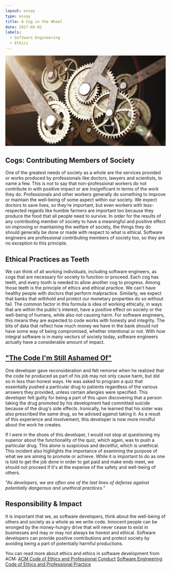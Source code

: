 ```yaml
---
layout: essay
type: essay
title: A Cog in the Wheel
date: 2017-05-02
labels:
  - Software Engineering
  - Ethics
---
```




<img class="ui bigger centered image" src="../images/cogs.jpg">


## Cogs: Contributing Members of Society

One of the greatest needs of society as a whole are the services provided or works produced by professionals like doctors, lawyers and scientists, to name a few.  This is not to say that non-professional workers do not contribute in with positive impact or are insignificant in terms of the work they do.  Professionals and other workers generally do something to improve or maintain the well-being of some aspect within our society.  We expect doctors to save lives, so they’re important, but even workers with less-respected regards like humble farmers are important too because they produce the food that all people need to survive.  In order for the results of any contributing member of society to have a meaningful and positive effect on improving or maintaining the welfare of society, the things they do should generally be done or made with respect to what is ethical.  Software engineers are professional contributing members of society too, so they are no exception to this principle.


## Ethical Practices as Teeth

We can think of all working individuals, including software engineers, as cogs that are necessary for society to function or proceed.  Each cog has teeth, and every tooth is needed to allow another cog to progress.  Among those teeth is the principle of ethics and ethical practice.  We can't have healthy people with doctors that perform malpractice.  Similarly, we expect that banks that withhold and protect our monetary properties do so without fail.  The common factor in this formula is idea of working ethically, in ways that are within the public's interest, have a positive effect on society or the well-being of humans, while also not causing harm.  For software engineers, this means they are expected to code works with honesty and integrity.  The bits of data that reflect how much money we have in the bank should not have some way of being compromised, whether intentional or not.  With how integral software is in many vectors of society today, software engineers actually have a considerable amount of impact.

## ["The Code I'm Still Ashamed Of"](https://medium.freecodecamp.com/the-code-im-still-ashamed-of-e4c021dff55e)

One developer gave reconsideration and felt remorse when he realized that the code he produced as part of his job may not only cause harm, but did so in less than honest ways.  He was asked to program a quiz that essentially pushed a particular drug to patients regardless of the various answers they provided, unless certain allergies were specified.  This developer felt guilty for being a part of this upon discovering that a person taking the drug promoted by his development had committed suicide because of the drug's side effects.  Ironically, he learned that his sister was also prescribed the same drug, so he advised against taking it.  As a result of this experience and involvement, this developer is now more mindful about the work he creates.

If I were in the shoes of this developer, I would not stop at questioning my superior about the functionality of the quiz, which again, was to push a particular drug.  This alone is suspicious and deceitful, which is unethical.  This incident also highlights the importance of examining the purpose of what we are aiming to promote or achieve.  While it is important to do as one is told to get the job done in order to get paid and make ends meet, we should not proceed if it's at the expense of the safety and well-being of others.

*"As developers, we are often one of the last lines of defense against potentially dangerous and unethical practices."*

## Responsibility & Impact

It is important that we, as software developers, think about the well-being of others and society as a whole as we write code. Innocent people can be wronged by the money-hungry drive that will never cease to exist in businesses and may or may not always be honest and ethical.  Software developers can provide positive contributions and protect society by avoiding being a part of potentially harmful productions.  


You can read more about ethics and ethics in software development from ACM:
[ACM Code of Ethics and Professional Conduct](http://www.acm.org/about-acm/acm-code-of-ethics-and-professional-conduct)
[Software Engineering Code of Ethics and Professional Practice](http://www.acm.org/about/se-code)